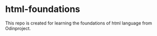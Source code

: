 # html-foundations
This repo is created for learning the foundations of html language from Odinproject.
